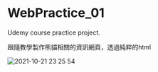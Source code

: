 # WebPractice_01
Udemy course practice project.

跟隨教學製作熊貓相關的資訊網頁，透過純粹的html

![2021-10-21 23 25 54](https://user-images.githubusercontent.com/46527458/138309519-1b6b8ab9-df9f-465a-8fa9-4ed66b6334a3.jpg)
